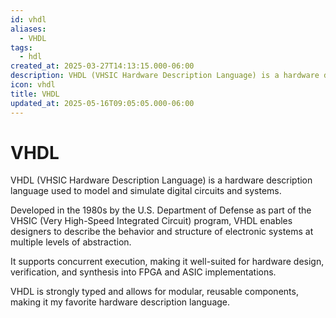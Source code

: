 ```yaml
---
id: vhdl
aliases:
  - VHDL
tags:
  - hdl
created_at: 2025-03-27T14:13:15.000-06:00
description: VHDL (VHSIC Hardware Description Language) is a hardware description language used to model and simulate digital circuits and systems.
icon: vhdl
title: VHDL
updated_at: 2025-05-16T09:05:05.000-06:00
---
```


# VHDL

VHDL (VHSIC Hardware Description Language) is a hardware description language used to model and simulate digital circuits and systems.

Developed in the 1980s by the U.S. Department of Defense as part of the VHSIC (Very High-Speed Integrated Circuit) program, VHDL enables designers to describe the behavior and structure of electronic systems at multiple levels of abstraction.

It supports concurrent execution, making it well-suited for hardware design, verification, and synthesis into FPGA and ASIC implementations.

VHDL is strongly typed and allows for modular, reusable components, making it my favorite hardware description language.
